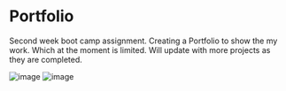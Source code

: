 # Portfolio

Second week boot camp assignment.
Creating a Portfolio to show the my work. Which at the moment is limited. 
Will update with more projects as they are completed.



![image](https://user-images.githubusercontent.com/88224502/131772588-9ad11963-ccdf-4f68-95f5-b67070649bf3.png)
![image](https://user-images.githubusercontent.com/88224502/131772439-5dbd9736-8a14-4a4b-8612-2843758b873a.png)

